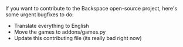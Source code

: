 If you want to contribute to the Backspace open-source project, here's some urgent bugfixes to do:
 - Translate everything to English
 - Move the games to addons/games.py
 - Update this contributing file (its really bad right now)
